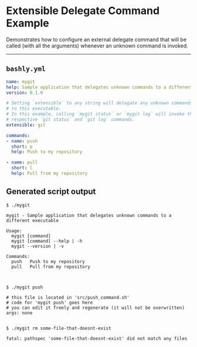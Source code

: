 # Extensible Delegate Command Example

Demonstrates how to configure an external delegate command that will be called (with all the arguments) whenever an unknown command is invoked.


-----

## `bashly.yml`

```yaml
name: mygit
help: Sample application that delegates unknown commands to a different executable
version: 0.1.0

# Setting `extensible` to any string will delegate any unknown commands
# to this executable. 
# In this example, calling `mygit status` or `mygit log` will invoke the 
# respective `git status` and `git log` commands.
extensible: git

commands:
- name: push
  short: p
  help: Push to my repository

- name: pull
  short: l
  help: Pull from my repository
```

## Generated script output

```shell
$ ./mygit

mygit - Sample application that delegates unknown commands to a different executable

Usage:
  mygit [command]
  mygit [command] --help | -h
  mygit --version | -v

Commands:
  push   Push to my repository
  pull   Pull from my repository



$ ./mygit push

# this file is located in 'src/push_command.sh'
# code for 'mygit push' goes here
# you can edit it freely and regenerate (it will not be overwritten)
args: none


$ ./mygit rm some-file-that-doesnt-exist

fatal: pathspec 'some-file-that-doesnt-exist' did not match any files


```




